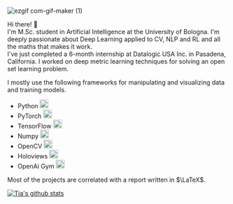 
![ezgif com-gif-maker (1)](https://user-images.githubusercontent.com/33131887/223416132-a0e721d1-8acc-4d57-82a9-a807a6ad4515.gif)

Hi there! 👋  
I'm M.Sc. student in Artificial Intelligence at the University of Bologna. I'm deeply passionate about Deep Learning applied to CV, NLP and RL and all the maths that makes it work.  
I've just completed a 6-month internship at Datalogic USA Inc. in Pasadena, California. I worked on deep metric learning techniques for solving an open set learning problem.

I mostly use the following frameworks for manipulating and visualizing data and training models.
* Python <img src="https://user-images.githubusercontent.com/33131887/223467306-6cb23e35-bd18-44d5-b00c-192c8ebc2b9e.png" width="20" height="20"/>
* PyTorch <img src="https://user-images.githubusercontent.com/33131887/223469040-9836a371-5e2f-45c7-8ebf-a5c2bf61d866.png" width="20" height="20"/>
* TensorFlow <img src="https://user-images.githubusercontent.com/33131887/223469529-a654c6e0-2a85-4534-a756-09babe8305ec.svg" width="20" height="20"/>
* Numpy <img src="https://user-images.githubusercontent.com/33131887/223469860-eeef6350-8ade-45aa-9d42-ee44647053bb.svg" width="20" height="20"/>
* OpenCV  <img src="https://user-images.githubusercontent.com/33131887/223474322-6552e2e7-a70a-463c-870a-9bc712a4b82c.svg" width="20" height="20"/>
* Holoviews <img src="https://user-images.githubusercontent.com/33131887/229061334-1f5cb291-fa04-4e39-a0d4-c33796d7bffa.png" width="20" height="20"/>
* OpenAi Gym <img src="https://user-images.githubusercontent.com/33131887/224764560-ebf7c770-d18d-46de-92aa-3a3474c0954a.svg" width="20" height="20"/>

Most of the projects are correlated with a report written in $\LaTeX$.

[![Tia's github stats](https://github-readme-stats.vercel.app/api?username=TiaBerte)](https://github.com/anuraghazra/github-readme-stats)




